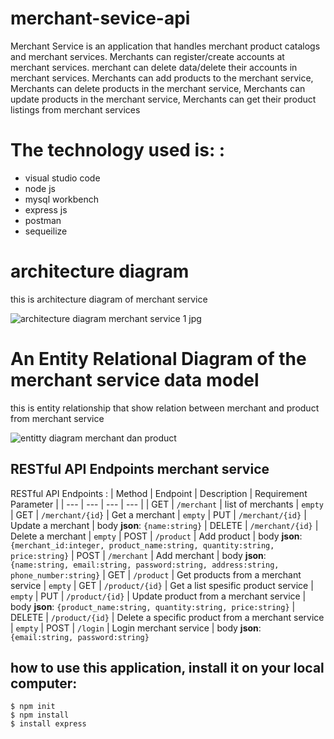 # merchant-sevice-api 

Merchant Service is an application that handles merchant product catalogs and merchant services. 
Merchants can register/create accounts at merchant services. merchant can delete data/delete their accounts in merchant services. 
Merchants can add products to the merchant service, Merchants can delete products in the merchant service,
Merchants can update products in the merchant service, Merchants can get their product listings from merchant services

# The technology used is: :

- visual studio code
- node js
- mysql workbench
- express js
- postman
- sequeilize

# architecture diagram

this is architecture diagram of merchant service

![architecture diagram merchant service 1 jpg](https://user-images.githubusercontent.com/116243607/212590649-1b00c4db-b0cc-4cc9-874c-ab9f8f9ceccb.png)


# An Entity Relational Diagram of the merchant service data model 

this is entity relationship that show relation between merchant and product from merchant service

![entitty diagram merchant dan product](https://user-images.githubusercontent.com/116243607/212041559-035854e6-a2bf-459e-90df-8942825dce3c.jpg)




## RESTful API Endpoints merchant service
RESTful API Endpoints :
| Method | Endpoint | Description | Requirement Parameter	| 
| --- | --- | --- | --- |
| GET | `/merchant` | list of merchants | `empty`
| GET | `/merchant/{id}` | Get a merchant | `empty`
| PUT | `/merchant/{id}` | Update a merchant | body **json**: `{name:string}` 
| DELETE | `/merchant/{id}` | Delete a merchant | `empty`
| POST | `/product` | Add product | body **json**: `{merchant_id:integer, product_name:string, quantity:string, price:string}`
| POST | `/merchant` | Add merchant | body **json**: `{name:string, email:string, password:string, address:string, phone_number:string}`
| GET | `/product` | Get products from a merchant service | `empty`
| GET | `/product/{id}` | Get a list spesific product service | `empty`
| PUT | `/product/{id}` | Update  product from a merchant service | body **json**: `{product_name:string, quantity:string, price:string}` 
| DELETE | `/product/{id}` | Delete a specific product from a merchant service | `empty`
| POST | `/login` | Login merchant service | body **json**: `{email:string, password:string}`
## how to use this application, install it on your local computer:

```
$ npm init
$ npm install
$ install express 
```

